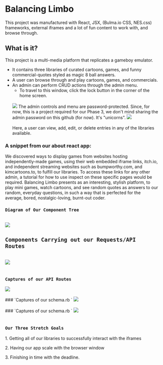# Balancing Limbo

This project was manufactured with React, JSX, (Bulma.io CSS, NES.css) frameworks, external iframes and a lot of fun content to work with, and browse through. 


## What is it?
This project is a multi-media platform that replicates a gameboy emulator. 
- It contains three libraries of curated cartoons, games, and funny commercial-quotes styled as magic 8 ball answers. 
- A user can browse through and play cartoons, games, and commercials.  
- An admin can perform CRUD actions through the admin menu. 
	- To travel to this window, click the lock button in the corner of the home screen. 
	<br/> <br/>
	<img src="https://www.linkpicture.com/q/Screen-Shot-2022-09-18-at-1.32.58-PM.png"/>
	The admin controls and menu are password-protected. 
	Since, for now, this is a project required for our Phase 3, we don't mind sharing the 
	admin password on this github (for now). It's "unicorns". 
	<img src="https://www.linkpicture.com/q/Screen-Shot-2022-09-18-at-1.36.10-PM.png"/>
	<br/> <br/>
	 Here, a user can view, add, edit, or delete entries in any of the libraries available. 

### A snippet from our about react app: 
We discovered ways to display games from websites hosting independently-made games, using their web embedded iframe links, itch.io, and independent streaming websites such as bumpworthy.com, and kimcartoons.to, to fulfill our libraries. To access these links for any other admin, a tutorial for how to use inspect on these specific pages would be required. 
Balancing Limbo presents as an interesting, stylish platform, to play mini games, watch cartoons, and see random quotes as answers to our random, everyday questions, in such a way that is perfected for the average, bored, nostalgic-loving, burnt-out coder. 
<br/>

### `Diagram of Our Component Tree `
<br/>
<img src="https://www.linkpicture.com/q/Screen-Shot-2022-09-18-at-1.51.33-PM.png"/>

<br/>

## `Components Carrying out our Requests/API Routes `
<br/>
<img src="https://www.linkpicture.com/q/Screen-Shot-2022-09-18-at-2.07.35-PM.png"/>

<br/>
<br/> 

### `Captures of our API Routes `
<img src="https://www.linkpicture.com/q/Screen-Shot-2022-09-18-at-2.19.26-PM.png"/>
<br/>
<br/> 
### `Captures of our schema.rb `
<img src="https://www.linkpicture.com/q/diagram_1.png"/>
<br/>
<br/> 
### `Captures of our schema.rb `
<img src="https://www.linkpicture.com/q/schema.png"/>
<br/>
<br/> 

### `Our Three Stretch Goals `
<p>1. Getting all of our libraries to successfully interact with the iframes</p>
<p>2. Having our app scale with the browser window</p>
<p>3. Finishing in time with the deadline.</p> 

